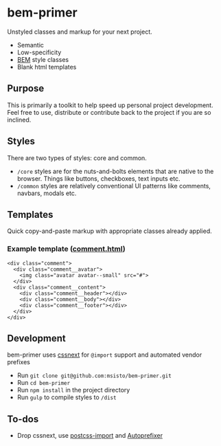 # bem-primer
Unstyled classes and markup for your next project.

- Semantic
- Low-specificity
- [BEM](http://bem.info) style classes
- Blank html templates

## Purpose
This is primarily a toolkit to help speed up personal project development. Feel free to use, distribute or contribute back to the project if you are so inclined.

## Styles
There are two types of styles: core and common.
- `/core` styles are for the nuts-and-bolts elements that are native to the browser. Things like buttons, checkboxes, text inputs etc.
- `/common` styles are relatively conventional UI patterns like comments, navbars, modals etc.

## Templates
Quick copy-and-paste markup with appropriate classes already applied.

### Example template ([comment.html](https://github.com/msisto/bem-primer/blob/master/templates/comment.html))
```
<div class="comment">
  <div class="comment__avatar">
    <img class="avatar avatar--small" src="#">
  </div>
  <div class="comment__content">
    <div class="comment__header"></div>
    <div class="comment__body"></div>
    <div class="comment__footer"></div>
  </div>
</div>
```

## Development
bem-primer uses [cssnext](http://cssnext.io/) for `@import` support and automated vendor prefixes

- Run `git clone git@github.com:msisto/bem-primer.git`
- Run `cd bem-primer`
- Run `npm install` in the project directory
- Run `gulp` to compile styles to `/dist`

## To-dos
- Drop cssnext, use [postcss-import](https://github.com/postcss/postcss-import) and [Autoprefixer](https://www.npmjs.com/package/autoprefixer)
